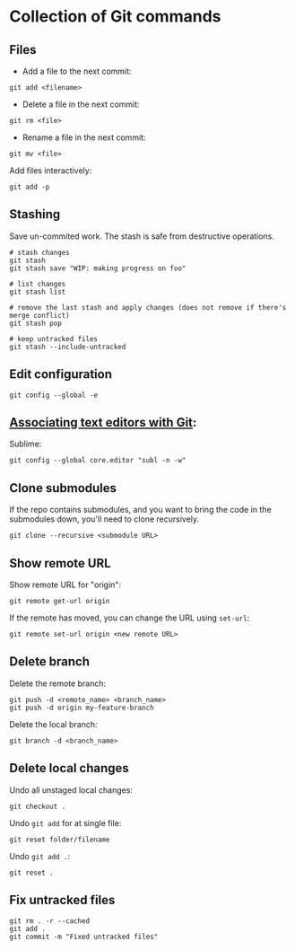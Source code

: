 # Collection of Git commands

## Files

- Add a file to the next commit: 

```
git add <filename>
```

- Delete a file in the next commit: 

```
git rm <file>
````

- Rename a file in the next commit:

```
git mv <file>
```

Add files interactively:

```
git add -p
```
## Stashing

Save un-commited work. The stash is safe from destructive operations. 

```
# stash changes
git stash
git stash save "WIP: making progress on foo"

# list changes
git stash list

# remove the last stash and apply changes (does not remove if there's merge conflict)
git stash pop

# keep untracked files
git stash --include-untracked
```



## Edit configuration

```
git config --global -e
```

## [Associating text editors with Git](https://help.github.com/articles/associating-text-editors-with-git/):

Sublime:
```
git config --global core.editor "subl -n -w"
```

## Clone submodules

If the repo contains submodules, and you want to bring the code in the submodules down, you'll need to clone recursively.

```
git clone --recursive <submodule URL>
```

## Show remote URL

Show remote URL for "origin":

```
git remote get-url origin
```

If the remote has moved, you can change the URL using `set-url`:

```
git remote set-url origin <new remote URL>
```

## Delete branch

Delete the remote branch:

```
git push -d <remote_name> <branch_name>
git push -d origin my-feature-branch
```

Delete the local branch:

```
git branch -d <branch_name>
```

## Delete local changes

Undo all unstaged local changes:

```
git checkout .
```

Undo `git add` for at single file:

```
git reset folder/filename
```

Undo `git add .`:

```
git reset .
```

## Fix untracked files

```
git rm . -r --cached
git add .
git commit -m "Fixed untracked files"
```